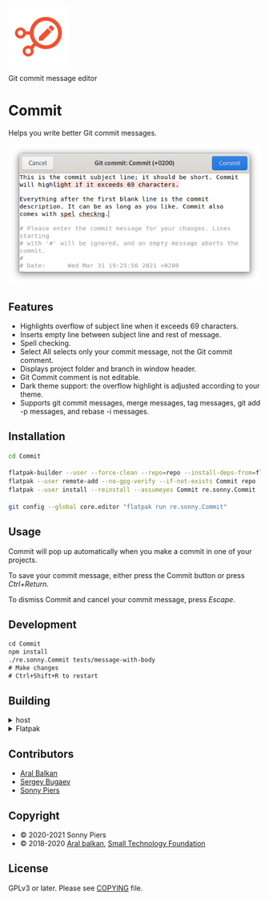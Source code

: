 <img style="vertical-align: middle;" src="data/icons/re.sonny.Commit.svg" width="120" height="120">

Git commit message editor

# Commit

Helps you write better Git commit messages.

<!-- <a href='https://flathub.org/apps/details/re.sonny.Commit'><img width='200' alt='Download on Flathub' src='https://flathub.org/assets/badges/flathub-badge-en.svg'/></a> -->

![screenshot](data/screenshot.png)

## Features

- Highlights overflow of subject line when it exceeds 69 characters.
- Inserts empty line between subject line and rest of message.
- Spell checking.
- Select All selects only your commit message, not the Git commit comment.
- Displays project folder and branch in window header.
- Git Commit comment is not editable.
- Dark theme support: the overflow highlight is adjusted according to your theme.
- Supports git commit messages, merge messages, tag messages, git add -p messages, and rebase -i messages.

## Installation

```sh
cd Commit

flatpak-builder --user --force-clean --repo=repo --install-deps-from=flathub flatpak re.sonny.Commit.json
flatpak --user remote-add --no-gpg-verify --if-not-exists Commit repo
flatpak --user install --reinstall --assumeyes Commit re.sonny.Commit

git config --global core.editor "flatpak run re.sonny.Commit"
```

## Usage

Commit will pop up automatically when you make a commit in one of your projects.

To save your commit message, either press the Commit button or press _Ctrl+Return_.

To dismiss Commit and cancel your commit message, press _Escape_.

## Development

```
cd Commit
npm install
./re.sonny.Commit tests/message-with-body
# Make changes
# Ctrl+Shift+R to restart
```

## Building

<details>
  <summary>host</summary>

```sh
cd Commit
meson --prefix $PWD/install build
ninja -C build install
```

</details>

<details>
  <summary>Flatpak</summary>

Use [GNOME Builder](https://wiki.gnome.org/Apps/Builder) or

```sh
cd Commit
flatpak-builder --user --force-clean --repo=repo --install-deps-from=flathub flatpak re.sonny.Commit.json
flatpak --user remote-add --no-gpg-verify --if-not-exists Commit repo
flatpak --user install --reinstall --assumeyes Commit re.sonny.Commit
```

</details>

## Contributors

- [Aral Balkan](https://ar.al)
- [Sergey Bugaev](https://mastodon.technology/@bugaevc)
- [Sonny Piers](https://github.com/sonnyp)

## Copyright

- © 2020-2021 Sonny Piers
- © 2018-2020 [Aral balkan](https://ar.al), [Small Technology Foundation](https://small-tech.org)

## License

GPLv3 or later. Please see [COPYING](COPYING) file.
